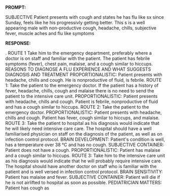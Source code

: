**PROMPT:**

SUBJECTIVE Patient presents with cough and states he has flu like sx since Sunday, feels like he his progressivly getting better. This s is a well appearing male with non-productive cough, headache, chills, subjective fever, muscle aches and flu like symptoms

**RESPONSE:**

 . ROUTE 1 Take him to the emergency department, preferably where a doctor is on staff and familiar with the patient. The patient has febrile symptoms (fever), chest pain, malaise, and a cough similar to hiccups.  REASONS TO DIAGNOSE A FLU EXPERIENCE AND WHAT SUGGESTS  DIAGNOSIS AND TREATMENT  PROPORTIONALISTIC:  Patient presents with headache, chills and cough. He is nonproductive of fluid, is febrile. ROUTE 1: Take the patient to the emergency doctor. If the patient has a history of fever, headache, chills, cough and malaise there is no need to send the patient to the intensive care unit.  PROPORTIONALISTIC:  Patient presents with headache, chills and cough. Patient is febrile, nonproductive of fluid and has a cough similar to hiccups. ROUTE 2: Take the patient to the emergency doctor.  PROPORTIONALISTIC:  Patient presents with headache, chills and cough. Patient has fever, cough similar to hiccups, and malaise. ROUTE 3: Take the patient to hospital as his diagnosis would indicate that he will likely need intensive care care. The hospital should have a well familiarised physician on staff on the diagnosis of the patient, as well as on infection control protocol.  BRAIN DEVELOPMENT:  Patient's condition is well, has a temperature over 38 °C and has no cough.  SUBJECTIVE CONTAINER:  Patient does not have a cough.  PROPORTIONALISTIC:  Patient has malaise and a cough similar to hiccups. ROUTE 3: Take him to the intensive care unit as his diagnosis would indicate that he will probably require intensive care. The hospital should have another doctor on staff who is familiar with the patient and is well versed in infection control protocol.  BRAIN SENSITIVITY:  Patient has malaise and fever.  SUBJECTIVE CONTAINER:  Patient will die if he is not airlifted to hospital as soon as possible.  PEDIATRICIAN MATTERS:  Patient has cough as